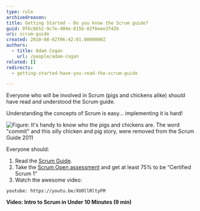 ```yaml
---
type: rule
archivedreason: 
title: Getting Started - Do you know the Scrum guide?
guid: 0f6c8651-9c7e-404e-815b-82f6eee3742b
uri: scrum-guide
created: 2010-08-02T06:42:01.0000000Z
authors: 
  - title: Adam Cogan
    url: /people/adam-cogan
related: []
redirects: 
  - getting-started-have-you-read-the-scrum-guide

---
```


Everyone who will be involved in Scrum (pigs and chickens alike) should have read and understood the Scrum guide. 

Understanding the concepts of Scrum is easy... implementing it is hard!

<!--endintro-->

![Figure: It's handy to know who the pigs and chickens are. The word "commit" and this silly chicken and pig story, were removed from the Scrum Guide 2011](ScrumChickenPig.jpg) 

Everyone should:

1. Read the [Scrum Guide](https://www.scrumguides.org).
2. Take the [Scrum Open assessment](https://www.scrum.org/open-assessments/scrum-open) and get at least 75% to be “Certified Scrum 1”
3. Watch the awesome video:

  `youtube: https://youtu.be/XU0llRltyFM`
  
  **Video: Intro to Scrum in Under 10 Minutes (9 min)**
